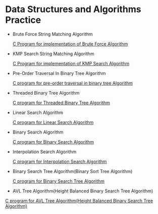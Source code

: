 # Data Structures and Algorithms Practice

- Brute Force String Matching Algorithm
	
	[C Program for implementation of Brute Force Algorithm](https://github.com/monsterhxw/Data-Structures-And-Algorithms-Practice/blob/master/BruteForce/main.c)

- KMP Search String Matching Algorithm
	
	[C Program for implementation of KMP Search Algorithm](https://github.com/monsterhxw/Data-Structures-And-Algorithms-Practice/blob/master/KMPSearch/main.c)

- Pre-Order Traversal In Binary Tree Algorithm
	
	[C program for pre-order traversal in binary tree Algorithm](https://github.com/monsterhxw/Data-Structures-And-Algorithms-Practice/blob/master/PreOrderTraversalInBinaryTreeAlgorithm/main.c)

- Threaded Binary Tree Algorithm
	
	[C program for Threaded Binary Tree Algorithm](https://github.com/monsterhxw/Data-Structures-And-Algorithms-Practice/blob/master/ThreadedBinaryTree/main.c)

- Linear Search Algorithm
	
	[C program for Linear Search Algorithm](https://github.com/monsterhxw/Data-Structures-And-Algorithms-Practice/blob/master/LinearSearch/main.c)
	
- Binary Search Algorithm
	
	[C program for Binary Search Algorithm](https://github.com/monsterhxw/Data-Structures-And-Algorithms-Practice/blob/master/BinarySearch/main.c)

- Interpolation Search Algorithm
	
	[C program for Interpolation Search Algorithm](https://github.com/monsterhxw/Data-Structures-And-Algorithms-Practice/blob/master/InterpolationSearch/main.c)

- Binary Search Tree Algorithm(Binary Sort Tree Algorithm)
	
	[C program for Binary Search Tree Algorithm](https://github.com/monsterhxw/Data-Structures-And-Algorithms-Practice/blob/master/BinarySearchTree/main.c)

- AVL Tree Algorithm(Height Balanced Binary Search Tree Algorithm)
	
[C program for AVL Tree Algorithm(Height Balanced Binary Search Tree Algorithm)](https://github.com/monsterhxw/Data-Structures-And-Algorithms-Practice/blob/master/AVLTree/main.c)